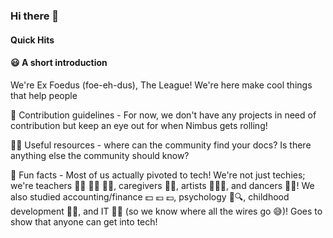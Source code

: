 ### Hi there 👋

#### Quick Hits

#### 😃 A short introduction 
We're Ex Foedus (foe-eh-dus), The League! We're here make cool things that help people

🌈 Contribution guidelines - For now, we don't have any projects in need of contribution but keep an eye out for when Nimbus gets rolling!

👩‍💻 Useful resources - where can the community find your docs? Is there anything else the community should know?

🍿 Fun facts - Most of us actually pivoted to tech! We're not just techies; we're teachers 👨‍🏫 🧑‍🏫 👩‍🏫, caregivers 🫶🧒, artists 🎨🧑‍🎨, and dancers 🕺💃! 
We also studied accounting/finance 💵 💶 💷, psychology 🧠🔍, childhood development 👶⏫, and IT 🧑‍💻 (so we know where all the wires go 😅)!
Goes to show that anyone can get into tech!
